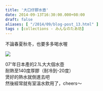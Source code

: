 ```yaml
---
title: '大口仔膠水壺'
date: 2014-09-13T16:30:00.000+08:00
draft: false
aliases: [ "/2014/09/blog-post_13.html" ]
tags : [collections - みんなのたあ坊]
---
```


不論春夏秋冬，也要多多喝水喔  

![](/images/minnanotabo140913.jpg)

07'年日本產的2.1L大大個水壺  
耐熱至140度厚膠（耐冷到-20度）  
煲好的熱水就倒進去吧  
然後經常就有室溫水飲用了，cheers～
